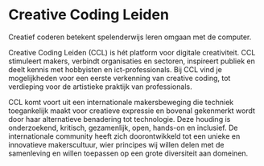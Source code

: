 # Creative Coding Leiden

Creatief coderen betekent spelenderwijs leren omgaan met de computer.

Creative Coding Leiden (CCL) is hét platform voor digitale creativiteit. CCL stimuleert makers, verbindt organisaties en sectoren, inspireert publiek en deelt kennis met hobbyisten en ict-professionals. Bij CCL vind je mogelijkheden voor een eerste verkenning van creative coding, tot verdieping voor de artistieke praktijk van professionals.

CCL komt voort uit een internationale makersbeweging die techniek toegankelijk maakt voor creatieve expressie en bovenal gekenmerkt wordt door haar alternatieve benadering tot technologie. Deze houding is onderzoekend, kritisch, gezamenlijk, open, hands-on en inclusief. De internationale community heeft zich doorontwikkeld tot een unieke en innovatieve makerscultuur, wier principes wij willen delen met de samenleving en willen toepassen op een grote diversiteit aan domeinen.